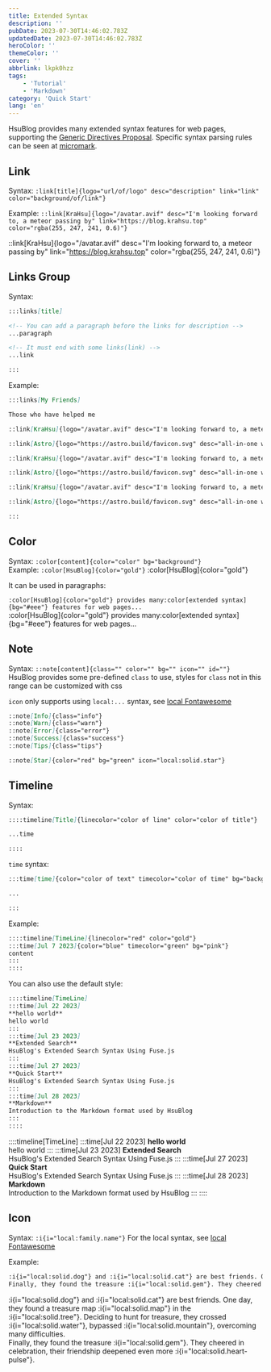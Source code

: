 ```yaml
---
title: Extended Syntax
description: ''
pubDate: 2023-07-30T14:46:02.783Z
updatedDate: 2023-07-30T14:46:02.783Z
heroColor: ''
themeColor: ''
cover: ''
abbrlink: lkpk0hzz
tags:
    - 'Tutorial'
    - 'Markdown'
category: 'Quick Start'
lang: 'en'
---
```


HsuBlog provides many extended syntax features for web pages, supporting the [Generic Directives Proposal](https://talk.commonmark.org/t/generic-directives-plugins-syntax/444). Specific syntax parsing rules can be seen at [micromark](https://github.com/micromark/micromark-extension-directive#syntax).

## Link

Syntax: `:link[title]{logo="url/of/logo" desc="description" link="link" color="background/of/link"}`

Example: `::link[KraHsu]{logo="/avatar.avif" desc="I'm looking forward to, a meteor passing by" link="https://blog.krahsu.top" color="rgba(255, 247, 241, 0.6)"}`

::link[KraHsu]{logo="/avatar.avif" desc="I'm looking forward to, a meteor passing by" link="https://blog.krahsu.top" color="rgba(255, 247, 241, 0.6)"}

## Links Group

Syntax:  
```markdown
:::links[title]

<!-- You can add a paragraph before the links for description -->
...paragraph

<!-- It must end with some links(link) -->
...link 

:::
```

Example:  
```markdown
:::links[My Friends]

Those who have helped me

::link[KraHsu]{logo="/avatar.avif" desc="I'm looking forward to, a meteor passing by" link="https://blog.krahsu.top" color="rgba(255, 247, 241, 0.6)"}

::link[Astro]{logo="https://astro.build/favicon.svg" desc="all-in-one web framework" link="https://astro.build/" color="#fbe3ffa6"}

::link[KraHsu]{logo="/avatar.avif" desc="I'm looking forward to, a meteor passing by" link="https://blog.krahsu.top" color="rgba(255, 247, 241, 0.6)"}

::link[Astro]{logo="https://astro.build/favicon.svg" desc="all-in-one web framework" link="https://astro.build/" color="#fbe3ffa6"}

::link[KraHsu]{logo="/avatar.avif" desc="I'm looking forward to, a meteor passing by" link="https://blog.krahsu.top" color="rgba(255, 247, 241, 0.6)"}

::link[Astro]{logo="https://astro.build/favicon.svg" desc="all-in-one web framework" link="https://astro.build/" color="#fbe3ffa6"}

:::
```

## Color

Syntax: `:color[content]{color="color" bg="background"}`  
Example: `:color[HsuBlog]{color="gold"}` :color[HsuBlog]{color="gold"}

It can be used in paragraphs:

`:color[HsuBlog]{color="gold"} provides many:color[extended syntax]{bg="#eee"} features for web pages...`  
:color[HsuBlog]{color="gold"} provides many:color[extended syntax]{bg="#eee"} features for web pages...

## Note

Syntax: `::note[content]{class="" color="" bg="" icon="" id=""}`  
HsuBlog provides some pre-defined `class` to use, styles for `class` not in this range can be customized with css

`icon` only supports using `local:...` syntax, see [local Fontawesome](/en/blog/lkplqhb8)

```markdown
::note[Info]{class="info"}
::note[Warn]{class="warn"}
::note[Error]{class="error"}
::note[Success]{class="success"}
::note[Tips]{class="tips"}

::note[Star]{color="red" bg="green" icon="local:solid.star"}
```

## Timeline

Syntax:
```markdown
::::timeline[Title]{linecolor="color of line" color="color of title"}

...time

::::
```
`time` syntax:
```markdown
:::time[time]{color="color of text" timecolor="color of time" bg="background of timecard"}

...

:::
```

Example:
```markdown
::::timeline[TimeLine]{linecolor="red" color="gold"}
:::time[Jul 7 2023]{color="blue" timecolor="green" bg="pink"}
content
:::
::::
```

You can also use the default style:
```markdown
::::timeline[TimeLine]
:::time[Jul 22 2023]
**hello world**  
hello world
:::
:::time[Jul 23 2023]
**Extended Search**  
HsuBlog's Extended Search Syntax Using Fuse.js
:::
:::time[Jul 27 2023]
**Quick Start**  
HsuBlog's Extended Search Syntax Using Fuse.js
:::
:::time[Jul 28 2023]
**Markdown**  
Introduction to the Markdown format used by HsuBlog
:::
::::
```

::::timeline[TimeLine]
:::time[Jul 22 2023]
**hello world**  
hello world
:::
:::time[Jul 23 2023]
**Extended Search**  
HsuBlog's Extended Search Syntax Using Fuse.js
:::
:::time[Jul 27 2023]
**Quick Start**  
HsuBlog's Extended Search Syntax Using Fuse.js
:::
:::time[Jul 28 2023]
**Markdown**  
Introduction to the Markdown format used by HsuBlog
:::
::::

## Icon

Syntax: `:i{i="local:family.name"}`
For the local syntax, see [local Fontawesome](/en/blog/lkplqhb8)

Example:
```markdown
:i{i="local:solid.dog"} and :i{i="local:solid.cat"} are best friends. One day, they found a treasure map :i{i="local:solid.map"} in the :i{i="local:solid.tree"}. Deciding to hunt for treasure, they crossed :i{i="local:solid.water"}, bypassed :i{i="local:solid.mountain"}, overcoming many difficulties.  
Finally, they found the treasure :i{i="local:solid.gem"}. They cheered in celebration, their friendship deepened even more :i{i="local:solid.heart-pulse"}.
```

:i{i="local:solid.dog"} and :i{i="local:solid.cat"} are best friends. One day, they found a treasure map :i{i="local:solid.map"} in the :i{i="local:solid.tree"}. Deciding to hunt for treasure, they crossed :i{i="local:solid.water"}, bypassed :i{i="local:solid.mountain"}, overcoming many difficulties.  
Finally, they found the treasure :i{i="local:solid.gem"}. They cheered in celebration, their friendship deepened even more :i{i="local:solid.heart-pulse"}.
